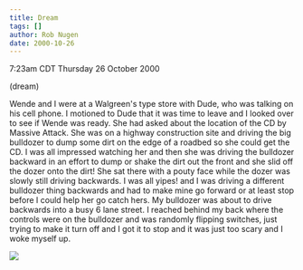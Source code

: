 ```yaml
---
title: Dream
tags: []
author: Rob Nugen
date: 2000-10-26
---
```


<title>bulldozer driving</title>
<p class=date>7:23am CDT Thursday 26 October 2000
<p class=note>(dream)

<p class=dream>Wende and I were at a Walgreen's type store with Dude,
who was talking on his cell phone.  I motioned to Dude that it was
time to leave and I looked over to see if Wende was ready.  She had
asked about the location of the CD by Massive Attack.  She was on a
highway construction site and driving the big bulldozer to dump some
dirt on the edge of a roadbed so she could get the CD.  I was all
impressed watching her and then she was driving the bulldozer backward
in an effort to dump or shake the dirt out the front and she slid off
the dozer onto the dirt!  She sat there with a pouty face while the
dozer was slowly still driving backwards.  I was all yipes!  and I was
driving a different bulldozer thing backwards and had to make mine go
forward or at least stop before I could help her go catch hers.  My
bulldozer was about to drive backwards into a busy 6 lane street.  I
reached behind my back where the controls were on the bulldozer and
was randomly flipping switches, just trying to make it turn off and I
got it to stop and it was just too scary and I woke myself up.

<p><img src='/images/rob/wL-ROB.gif'>

